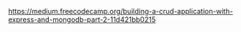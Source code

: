https://medium.freecodecamp.org/building-a-crud-application-with-express-and-mongodb-part-2-11d421bb0215